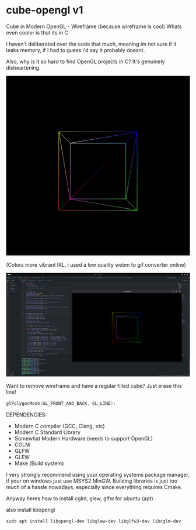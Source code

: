 # cube-opengl v1
Cube in Modern OpenGL - Wireframe (because wireframe is cool) Whats even cooler is that its in C

I haven't deliberated over the code that much, meaning im not sure if it leaks memory, if I had to guess i'd say it probably doesnt.

Also, why is it so hard to find OpenGL projects in C? It's genuinely disheartening.

![](https://github.com/usesc/cube-opengl/blob/main/res/ogl.gif)

(Colors more vibrant IRL, i used a low quality webm to gif converter online)

![](https://github.com/usesc/cube-opengl/blob/main/res/ogl.png)

Want to remove wireframe and have a regular filled cube? Just erase this line!
```c
glPolygonMode(GL_FRONT_AND_BACK, GL_LINE);
```

DEPENDENCIES:
- Modern C compiler (GCC, Clang, etc)
- Modern C Standard Library
- Somewhat Modern Hardware (needs to support OpenGL)
- CGLM
- GLFW
- GLEW
- Make (Build system)

I very strongly recommend using your operating systems package manager, if your on windows just use MSYS2 MinGW. Building libraries is just too much of a hassle nowadays, especially since everything requires Cmake.

Anyway heres how to install cglm, glew, glfw for ubuntu (apt)

also install libopengl
```bask
sudo apt install libopengl-dev libglew-dev libglfw3-dev libcglm-dev
```
